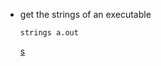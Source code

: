 * get the strings of an executable
    ```
    strings a.out 
    ```
    [s](https://youtu.be/bWMIpHVRFUo?t=197)
